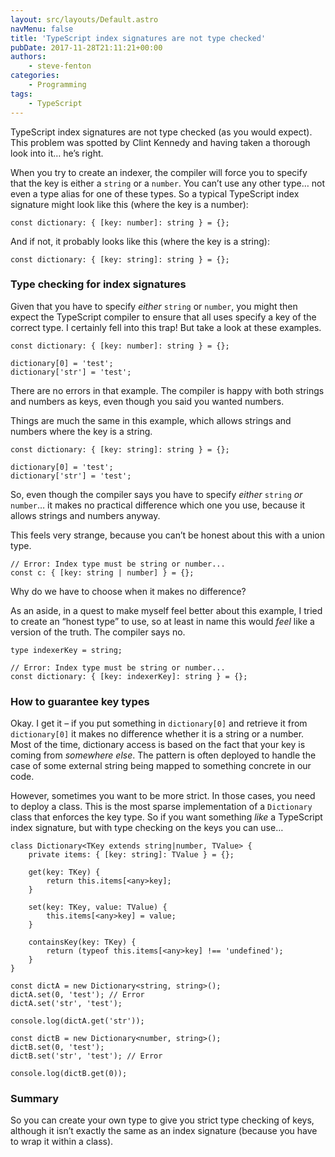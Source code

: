 ```yaml
---
layout: src/layouts/Default.astro
navMenu: false
title: 'TypeScript index signatures are not type checked'
pubDate: 2017-11-28T21:11:21+00:00
authors:
    - steve-fenton
categories:
    - Programming
tags:
    - TypeScript
---
```


TypeScript index signatures are not type checked (as you would expect). This problem was spotted by Clint Kennedy and having taken a thorough look into it… he’s right.

When you try to create an indexer, the compiler will force you to specify that the key is either a `string` or a `number`. You can’t use any other type… not even a type alias for one of these types. So a typical TypeScript index signature might look like this (where the key is a number):

```
const dictionary: { [key: number]: string } = {};
```
And if not, it probably looks like this (where the key is a string):

```
const dictionary: { [key: string]: string } = {};
```
### Type checking for index signatures

Given that you have to specify *either* `string` or `number`, you might then expect the TypeScript compiler to ensure that all uses specify a key of the correct type. I certainly fell into this trap! But take a look at these examples.

```
const dictionary: { [key: number]: string } = {};

dictionary[0] = 'test';
dictionary['str'] = 'test';
```
There are no errors in that example. The compiler is happy with both strings and numbers as keys, even though you said you wanted numbers.

Things are much the same in this example, which allows strings and numbers where the key is a string.

```
const dictionary: { [key: string]: string } = {};

dictionary[0] = 'test';
dictionary['str'] = 'test';
```
So, even though the compiler says you have to specify *either* `string` *or* `number`… it makes no practical difference which one you use, because it allows strings and numbers anyway.

This feels very strange, because you can’t be honest about this with a union type.

```
// Error: Index type must be string or number...
const c: { [key: string | number] } = {};
```
Why do we have to choose when it makes no difference?

As an aside, in a quest to make myself feel better about this example, I tried to create an “honest type” to use, so at least in name this would *feel* like a version of the truth. The compiler says no.

```
type indexerKey = string;

// Error: Index type must be string or number...
const dictionary: { [key: indexerKey]: string } = {};
```
### How to guarantee key types

Okay. I get it – if you put something in `dictionary[0]` and retrieve it from `dictionary[0]` it makes no difference whether it is a string or a number. Most of the time, dictionary access is based on the fact that your key is coming from *somewhere else*. The pattern is often deployed to handle the case of some external string being mapped to something concrete in our code.

However, sometimes you want to be more strict. In those cases, you need to deploy a class. This is the most sparse implementation of a `Dictionary` class that enforces the key type. So if you want something *like* a TypeScript index signature, but with type checking on the keys you can use…

```
class Dictionary<TKey extends string|number, TValue> {
    private items: { [key: string]: TValue } = {};

    get(key: TKey) {
        return this.items[<any>key];
    }

    set(key: TKey, value: TValue) {
        this.items[<any>key] = value;
    }

    containsKey(key: TKey) {
        return (typeof this.items[<any>key] !== 'undefined');
    }
}

const dictA = new Dictionary<string, string>();
dictA.set(0, 'test'); // Error
dictA.set('str', 'test');

console.log(dictA.get('str'));

const dictB = new Dictionary<number, string>();
dictB.set(0, 'test');
dictB.set('str', 'test'); // Error

console.log(dictB.get(0));
```
### Summary

So you can create your own type to give you strict type checking of keys, although it isn’t exactly the same as an index signature (because you have to wrap it within a class).